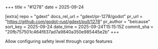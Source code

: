 +++
title = "#1278"
date = 2025-09-24

[extra]
repo = "gdext"
docs_rel_url = "gdext/pr-1278/godot"
pr_url = "https://github.com/godot-rust/gdext/pull/1278"
pr_author = "beicause"
sort_key = 2025-09-24
date_time = 2025-09-24T15:15:15Z
commit_sha = "20fb757501c464f837ad7a9840a350e985445e2b"
+++

Allow configuring safety level through cargo features
